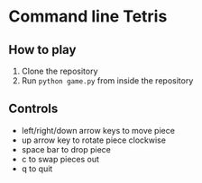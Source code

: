 # Command line Tetris

## How to play
1. Clone the repository
2. Run `python game.py` from inside the repository

## Controls
* left/right/down arrow keys to move piece
* up arrow key to rotate piece clockwise
* space bar to drop piece
* c to swap pieces out
* q to quit